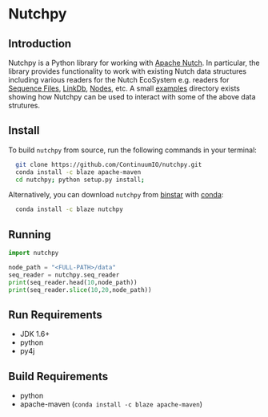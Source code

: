 # Nutchpy

## Introduction

Nutchpy is a Python library for working with [Apache Nutch](http://nutch.apache.org).
In particular, the library provides functionality to work with existing Nutch data structures including various readers for the Nutch EcoSystem e.g. readers for [Sequence Files](http://wiki.apache.org/hadoop/SequenceFile), [LinkDb](http://nutch.apache.org/apidocs/apidocs-1.9/index.html?org/apache/nutch/crawl/LinkDb.html), [Nodes](http://nutch.apache.org/apidocs/apidocs-1.9/index.html?org/apache/nutch/scoring/webgraph/Node.html), etc.
A small [examples](/examples) directory exists showing how Nutchpy can be used to interact with some of the above data strutures. 

## Install

To build `nutchpy` from source, run the following commands in your terminal:

```bash
  git clone https://github.com/ContinuumIO/nutchpy.git
  conda install -c blaze apache-maven
  cd nutchpy; python setup.py install;
```

Alternatively, you can download `nutchpy` from [binstar](https://binstar.org/) with [conda](http://conda.pydata.org/):

```bash
  conda install -c blaze nutchpy
```

## Running

```python
import nutchpy

node_path = "<FULL-PATH>/data"
seq_reader = nutchpy.seq_reader
print(seq_reader.head(10,node_path))
print(seq_reader.slice(10,20,node_path))
```

## Run Requirements

- JDK 1.6+
- python
- py4j

## Build Requirements

- python
- apache-maven (`conda install -c blaze apache-maven`)

